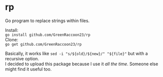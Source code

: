 # rp
Go program to replace strings within files.  

Install:  
`go install github.com/GreenRaccoon23/rp`  
Clone:  
`go get github.com/GreenRaccoon23/rp`  

Basically, it works like `sed -i "s/${old}/${new}/" "${file}"` but with a recursive option.  
I decided to upload this package because I use it *all the time*. Someone else might find it useful too.  
